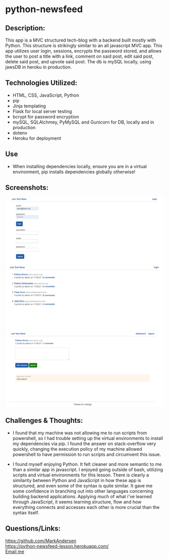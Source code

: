 # python-newsfeed

## Description:
This app is a MVC structured tech-blog with a backend built mostly with Python. This structure is strikingly similar to an all javascript MVC app. This app utilizes user login, sessions, encrypts the password stored, and allows the user to post a title with a link, comment on said post, edit said post, delete said post, and upvote said post. The db is mySQL locally, using jawsDB in heroku in production.

## Technologies Utilized:
- HTML, CSS, JavaScript, Python
- pip
- Jinja templating
- Flask for local server testing
- bcrypt for password encryption
- mySQL, SQLAlchmey, PyMySQL and Gunicorn for DB, locally and in production
- dotenv
- Heroku for deployment

## Use
- When installing dependencies locally, ensure you are in a virtual environment, pip installs dependencies globally otherwise!

## Screenshots:
![Login](./images/Login.png)
![Dashboard](./images/Dashboard.png)
![Comment](./images/Comment.png)

## Challenges & Thoughts:
- I found that my machine was not allowing me to run scripts from powershell, so I had trouble setting up the virtual environments to install my dependencies via pip. I found the answer on stack-overflow very quickly, changing the execution policy of my machine allowed powershell to have permission to run scripts and circumvent this issue.

- I found myself enjoying Python. It felt cleaner and more semantic to me than a similar app in javascript. I enjoyed going outside of bash, utilizing scripts and virtual environments for this lesson. There is clearly a similarity between Python and JavaScript in how these app is structured, and even some of the syntax is quite similar. It gave me some confidence in branching out into other languages concerning building backend applications. Applying much of what i've learned through JavaScript, it seems learning structure, flow and how everything connects and accesses each other is more crucial than the syntax itself.

## Questions/Links:
https://github.com/MarkAndersen
<br>
https://python-newsfeed-lesson.herokuapp.com/
<br>
[Email me](mailto:Mark.Andersen75@gmail.com)